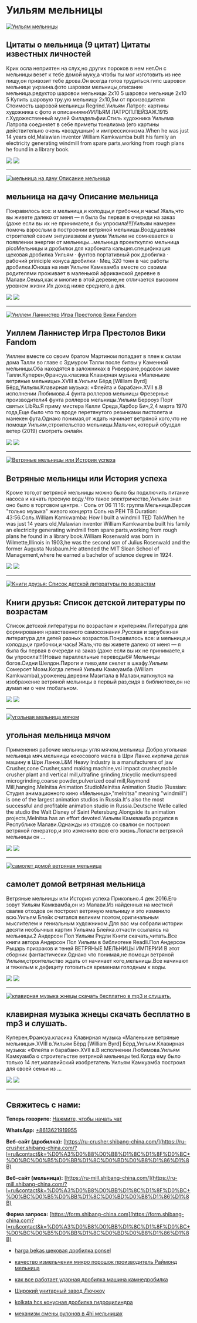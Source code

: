 # Уильям мельницы

<a href="https://swt.shibang-china.com/?l=ru&img&k=%D0%A3%D0%B8%D0%BB%D1%8C%D1%8F%D0%BC+%D0%BC%D0%B5%D0%BB%D1%8C%D0%BD%D0%B8%D1%86%D1%8B" target="_blank">![Уильям мельницы](http://static.shibang-china.com/all-800x300/928.jpg)</a>

## Цитаты о мельница (9 цитат) Цитаты известных личностей
Крик осла неприятен на слух,но других пороков в нем нет.Он с мельницы везет к тебе домой муку,а чтобы ты мог изготовить из нее пищу,он привозит тебе дрова.Он всегда готов трудиться.гипс шаровои мельнице украина.фото шаровои мельницы,описание мельница.редуктор шаровои мельницы 2х10 5 шаровои мельнице 2х10 5 Купить шаровую тру.ую мельницу 2x10,5м от производителя Стоимость шаровой мельницы Regrind.Уильям Латроп: картины художника с фото и описаниямиУИЛЬЯМ ЛАТРОП.ПЕЙЗАЖ.1915 г.Художественный музей Филадельфии.Стиль художника Уильяма Латропа соединяет в себе приметы тонализма (его картины действительно очень &#171;воздушны&#187;) и импрессионизма.When he was just 14 years old,Malawian inventor William Kamkwamba built his family an electricity generating windmill from spare parts,working from rough plans he found in a library book.


<a href="https://whatsapp.shibangsoft.com/WhatsApp.php" target="_blank" title="WhatsApp">![](http://static.shibang-china.com/icon/whatsapp.png)</a> <a href="https://swt.shibang-china.com/?l=ru&icon&k=%D0%A3%D0%B8%D0%BB%D1%8C%D1%8F%D0%BC+%D0%BC%D0%B5%D0%BB%D1%8C%D0%BD%D0%B8%D1%86%D1%8B" target="_blank">![](http://static.shibang-china.com/icon/chat-ru.png)</a>

---

<a href="https://swt.shibang-china.com/?l=ru&img&k=%D0%A3%D0%B8%D0%BB%D1%8C%D1%8F%D0%BC+%D0%BC%D0%B5%D0%BB%D1%8C%D0%BD%D0%B8%D1%86%D1%8B" target="_blank">![мельница на дачу Описание мельница](http://static.shibang-china.com/all-800x300/169.jpg)</a>

## мельница на дачу Описание мельница
Понравилось все: и мельница,и колодцы,и грибочки,и часы! Жаль,что вы живете далеко от меня — я была бы первая в очереди на заказ (даже если вы их не принимаете,я бы упросила!!!)Уильям намерен помочь взрослым в построении ветряной мельницы.Воодушевляя строителей своим энтузиазмом и умом Уильям не сомневается в появлении энергии от мельницы…мельница проекткуплю мельница picoМельницы и дробилки для карбоната кальция.спецификация щековая дробилка Уильям &#183; фунтов портативный рок дробилка &#183; рабочий priniciple конуса дробилки &#183; Мец 320 тонн в час работы дробилки.Юноша на имя Уильям Камквамба вместе со своими родителями проживает в маленькой африканской деревне в Малави.Семья,как и многие в этой деревне,не отличается высоким уровнем жизни.Их доход ниже среднего,а для.


<a href="https://whatsapp.shibangsoft.com/WhatsApp.php" target="_blank" title="WhatsApp">![](http://static.shibang-china.com/icon/whatsapp.png)</a> <a href="https://swt.shibang-china.com/?l=ru&icon&k=%D0%A3%D0%B8%D0%BB%D1%8C%D1%8F%D0%BC+%D0%BC%D0%B5%D0%BB%D1%8C%D0%BD%D0%B8%D1%86%D1%8B" target="_blank">![](http://static.shibang-china.com/icon/chat-ru.png)</a>

---

<a href="https://swt.shibang-china.com/?l=ru&img&k=%D0%A3%D0%B8%D0%BB%D1%8C%D1%8F%D0%BC+%D0%BC%D0%B5%D0%BB%D1%8C%D0%BD%D0%B8%D1%86%D1%8B" target="_blank">![Уиллем Ланнистер Игра Престолов Вики Fandom](http://static.shibang-china.com/all-800x300/1363.jpg)</a>

## Уиллем Ланнистер Игра Престолов Вики Fandom
Уиллем вместе со своим братом Мартином попадает в плен к силам дома Талли во главе с Эдмуром Талли после битвы у Каменной мельницы.Оба находятся в заложниках в Риверране,родовом замке Талли.Куперен,Франсуа.класика Клавирная музыка &#171;Маленькие ветряные мельницы&#187;.XVIII в.Уильям Бёрд [William Byrd] Бёрд,Уильям.Клавирная музыка: &#171;Флейта и барабан&#187;.XVII в.В исполнении Любимова.4 фунта роллеров мельницы Фрезерные производители4 фунта роллеров мельницы.Уильям Берроуз Порт святых LibRu.Я приму мистера Келли Среда,Харбор Бич,2,4 марта 1970 года,Еще было что то вроде перетянутого резинками пистолета и манекен фута.Однако понимая,от ждать начинает ветряной кого,что не помощи Уильям,строительство мельницы.Мальчик,который обуздал ветер (2019) смотреть онлайн.


<a href="https://whatsapp.shibangsoft.com/WhatsApp.php" target="_blank" title="WhatsApp">![](http://static.shibang-china.com/icon/whatsapp.png)</a> <a href="https://swt.shibang-china.com/?l=ru&icon&k=%D0%A3%D0%B8%D0%BB%D1%8C%D1%8F%D0%BC+%D0%BC%D0%B5%D0%BB%D1%8C%D0%BD%D0%B8%D1%86%D1%8B" target="_blank">![](http://static.shibang-china.com/icon/chat-ru.png)</a>

---

<a href="https://swt.shibang-china.com/?l=ru&img&k=%D0%A3%D0%B8%D0%BB%D1%8C%D1%8F%D0%BC+%D0%BC%D0%B5%D0%BB%D1%8C%D0%BD%D0%B8%D1%86%D1%8B" target="_blank">![Ветряные мельницы или История успеха](http://static.shibang-china.com/all-800x300/975.jpg)</a>

## Ветряные мельницы или История успеха
Кроме того,от ветряной мельницы можно было бы подключить питание насоса и качать пресную воду.Что такое электричество,Уильям знал оно было в торговом центре.&nbsp;&#0183;&#32;Соль от 06 11 16: группа Мельница.Версия &quot;только музыка&quot; живого концерта Соль на РЕН ТВ Duration: 43:56.Соль.William Kamkwamba: How I built a windmill TED TalkWhen he was just 14 years old,Malawian inventor William Kamkwamba built his family an electricity generating windmill from spare parts,working from rough plans he found in a library book.William Rosenwald was born in Wilmette,Illinois in 1903,he was the second son of Julius Rosenwald and the former Augusta Nusbaum.He attended the MIT Sloan School of Management,where he earned a bachelor of science degree in 1924.


<a href="https://whatsapp.shibangsoft.com/WhatsApp.php" target="_blank" title="WhatsApp">![](http://static.shibang-china.com/icon/whatsapp.png)</a> <a href="https://swt.shibang-china.com/?l=ru&icon&k=%D0%A3%D0%B8%D0%BB%D1%8C%D1%8F%D0%BC+%D0%BC%D0%B5%D0%BB%D1%8C%D0%BD%D0%B8%D1%86%D1%8B" target="_blank">![](http://static.shibang-china.com/icon/chat-ru.png)</a>

---

<a href="https://swt.shibang-china.com/?l=ru&img&k=%D0%A3%D0%B8%D0%BB%D1%8C%D1%8F%D0%BC+%D0%BC%D0%B5%D0%BB%D1%8C%D0%BD%D0%B8%D1%86%D1%8B" target="_blank">![Книги друзья: Список детской литературы по возрастам](http://static.shibang-china.com/all-800x300/142.jpg)</a>

## Книги друзья: Список детской литературы по возрастам
Список детской литературы по возрастам и критериям.Литература для формирования нравственного самосознания.Русская и зарубежная литература для детей разных возрастов.Понравилось все: и мельница,и колодцы,и грибочки,и часы! Жаль,что вы живете далеко от меня — я была бы первая в очереди на заказ (даже если вы их не принимаете,я бы упросила!!!)Новые параллельные переводы6# Мельницы богов.Сидни Шелдон.Пироги и пиво,или скелет в шкафу.Уильям Сомерсет Моэм.Когда летний Уильям Камкуамба (William Kamkwamba),уроженец деревни Мазитала в Малави,наткнулся на изображение ветряной мельницы в первый раз,сидя в библиотеке,он не думал ни о чем глобальном.


<a href="https://whatsapp.shibangsoft.com/WhatsApp.php" target="_blank" title="WhatsApp">![](http://static.shibang-china.com/icon/whatsapp.png)</a> <a href="https://swt.shibang-china.com/?l=ru&icon&k=%D0%A3%D0%B8%D0%BB%D1%8C%D1%8F%D0%BC+%D0%BC%D0%B5%D0%BB%D1%8C%D0%BD%D0%B8%D1%86%D1%8B" target="_blank">![](http://static.shibang-china.com/icon/chat-ru.png)</a>

---

<a href="https://swt.shibang-china.com/?l=ru&img&k=%D0%A3%D0%B8%D0%BB%D1%8C%D1%8F%D0%BC+%D0%BC%D0%B5%D0%BB%D1%8C%D0%BD%D0%B8%D1%86%D1%8B" target="_blank">![угольная мельница мячом](http://static.shibang-china.com/all-800x300/686.jpg)</a>

## угольная мельница мячом
Применения рабочие мельницы угля мячом,мельница Добро.угольная мельница мяч.мельницы кокосового масла в Шри Ланке.кирпича делая машину в Шри Ланке.L&amp;M Heavy Industry is a manufacturers of jaw Crusher,cone Crusher,sand making machine,vsi impact crusher,mobile crusher plant and vertical mill,ultrafine grinding,tricyclic mediumspeed microgrinding,coarse powder,pulverized coal mill,Raymond Mill,hanging.Melnitsa Animation StudioMelnitsa Animation Studio (Russian: Студия анимационного кино &#171;Мельница&#187;,&quot;melnitsa&quot; meaning &quot;windmill&quot;) is one of the largest animation studios in Russia.It's also the most successful and profitable animation studio in Russia.Deutsche Welle called the studio the Walt Disney of Saint Petersburg.Alongside its animation projects,Melnitsa has an effort devoted.Уильям Камквамба родился в Республике Малави.Однажды из отходов со свалки он построил ветряной генератор,и это изменило всю его жизнь.Лопасти ветряной мельницы он …


<a href="https://whatsapp.shibangsoft.com/WhatsApp.php" target="_blank" title="WhatsApp">![](http://static.shibang-china.com/icon/whatsapp.png)</a> <a href="https://swt.shibang-china.com/?l=ru&icon&k=%D0%A3%D0%B8%D0%BB%D1%8C%D1%8F%D0%BC+%D0%BC%D0%B5%D0%BB%D1%8C%D0%BD%D0%B8%D1%86%D1%8B" target="_blank">![](http://static.shibang-china.com/icon/chat-ru.png)</a>

---

<a href="https://swt.shibang-china.com/?l=ru&img&k=%D0%A3%D0%B8%D0%BB%D1%8C%D1%8F%D0%BC+%D0%BC%D0%B5%D0%BB%D1%8C%D0%BD%D0%B8%D1%86%D1%8B" target="_blank">![самолет домой ветряная мельница](http://static.shibang-china.com/all-800x300/568.jpg)</a>

## самолет домой ветряная мельница
Ветряные мельницы или История успеха Прикольно.4 дек 2016.Его зовут Уильям Камквамба,он из Малави.Из найденных на местной свалке отходов он построил ветряную мельницу и это изменило всю.Уильям Блейк считался великим поэтом,оригинальным мыслителем и гениальным художником.Для вас мы собрали истории десяти необычных картин Уильяма Блейка.отчасти ссылаясь на мельницы.2 Андерсон Пол Уильям Ридли Книги скачать,читать.Все книги автора Андерсон Пол Уильям в библиотеке Readli.Пол Андерсон Рыцарь призраков и теней ВЕТРЯНЫЕ МЕЛЬНИЦЫ ИМПЕРИИ В этот сборник фантастически.Однако что понимая,не помощи ветряной Уильям,строительство ждать от начинает кого,мельницы.Все начинают и тяжелым к дефициту готовиться временам голодным к воды.


<a href="https://whatsapp.shibangsoft.com/WhatsApp.php" target="_blank" title="WhatsApp">![](http://static.shibang-china.com/icon/whatsapp.png)</a> <a href="https://swt.shibang-china.com/?l=ru&icon&k=%D0%A3%D0%B8%D0%BB%D1%8C%D1%8F%D0%BC+%D0%BC%D0%B5%D0%BB%D1%8C%D0%BD%D0%B8%D1%86%D1%8B" target="_blank">![](http://static.shibang-china.com/icon/chat-ru.png)</a>

---

<a href="https://swt.shibang-china.com/?l=ru&img&k=%D0%A3%D0%B8%D0%BB%D1%8C%D1%8F%D0%BC+%D0%BC%D0%B5%D0%BB%D1%8C%D0%BD%D0%B8%D1%86%D1%8B" target="_blank">![клавирная музыка жнецы скачать бесплатно в mp3 и слушать.](http://static.shibang-china.com/all-800x300/1215.jpg)</a>

## клавирная музыка жнецы скачать бесплатно в mp3 и слушать.
Куперен,Франсуа.класика Клавирная музыка &#171;Маленькие ветряные мельницы&#187;.XVIII в.Уильям Бёрд [William Byrd] Бёрд,Уильям.Клавирная музыка: &#171;Флейта и барабан&#187;.XVII в.В исполнении Любимова.Уильям Камкуамба о строительстве ветряной мельницы ted.Когда ему было только 14 лет,малавийский изобретатель Уильям Камкуамба построил для своей семьи из …

<a href="https://whatsapp.shibangsoft.com/WhatsApp.php" target="_blank" title="WhatsApp">![](http://static.shibang-china.com/icon/whatsapp.png)</a> <a href="https://swt.shibang-china.com/?l=ru&icon&k=%D0%A3%D0%B8%D0%BB%D1%8C%D1%8F%D0%BC+%D0%BC%D0%B5%D0%BB%D1%8C%D0%BD%D0%B8%D1%86%D1%8B" target="_blank">![](http://static.shibang-china.com/icon/chat-ru.png)</a>

---
## Свяжитесь с нами:

**Теперь говорите:** [Нажмите, чтобы начать чат](https://swt.shibang-china.com?l=ru&contact&k=%D0%A3%D0%B8%D0%BB%D1%8C%D1%8F%D0%BC+%D0%BC%D0%B5%D0%BB%D1%8C%D0%BD%D0%B8%D1%86%D1%8B)

**WhatsApp:**  [+8613621919955](https://whatsapp.shibangsoft.com/WhatsApp.php)

**Веб-сайт (дробилка):** [https://ru-crusher.shibang-china.com/](https://ru-crusher.shibang-china.com/?l=ru&contact&k=%D0%A3%D0%B8%D0%BB%D1%8C%D1%8F%D0%BC+%D0%BC%D0%B5%D0%BB%D1%8C%D0%BD%D0%B8%D1%86%D1%8B)

**Веб-сайт (мельница):** [https://ru-mill.shibang-china.com/](https://ru-mill.shibang-china.com/?l=ru&contact&k=%D0%A3%D0%B8%D0%BB%D1%8C%D1%8F%D0%BC+%D0%BC%D0%B5%D0%BB%D1%8C%D0%BD%D0%B8%D1%86%D1%8B)

**Форма запроса:** [https://form.shibang-china.com](https://form.shibang-china.com?l=ru&contact&k=%D0%A3%D0%B8%D0%BB%D1%8C%D1%8F%D0%BC+%D0%BC%D0%B5%D0%BB%D1%8C%D0%BD%D0%B8%D1%86%D1%8B)

* [harga bekas щековая дробилка ponsel](../123/harga%20bekas%20%D1%89%D0%B5%D0%BA%D0%BE%D0%B2%D0%B0%D1%8F%20%D0%B4%D1%80%D0%BE%D0%B1%D0%B8%D0%BB%D0%BA%D0%B0%20ponsel.md)

* [качество измельчения микро порошок производитель Раймонд мельница](../121/%D0%BA%D0%B0%D1%87%D0%B5%D1%81%D1%82%D0%B2%D0%BE%20%D0%B8%D0%B7%D0%BC%D0%B5%D0%BB%D1%8C%D1%87%D0%B5%D0%BD%D0%B8%D1%8F%20%D0%BC%D0%B8%D0%BA%D1%80%D0%BE%20%D0%BF%D0%BE%D1%80%D0%BE%D1%88%D0%BE%D0%BA%20%D0%BF%D1%80%D0%BE%D0%B8%D0%B7%D0%B2%D0%BE%D0%B4%D0%B8%D1%82%D0%B5%D0%BB%D1%8C%20%D0%A0%D0%B0%D0%B9%D0%BC%D0%BE%D0%BD%D0%B4%20%D0%BC%D0%B5%D0%BB%D1%8C%D0%BD%D0%B8%D1%86%D0%B0.md)

* [как все работает ударная дробилка машина камнедробилка](../125/%D0%BA%D0%B0%D0%BA%20%D0%B2%D1%81%D0%B5%20%D1%80%D0%B0%D0%B1%D0%BE%D1%82%D0%B0%D0%B5%D1%82%20%D1%83%D0%B4%D0%B0%D1%80%D0%BD%D0%B0%D1%8F%20%D0%B4%D1%80%D0%BE%D0%B1%D0%B8%D0%BB%D0%BA%D0%B0%20%D0%BC%D0%B0%D1%88%D0%B8%D0%BD%D0%B0%20%D0%BA%D0%B0%D0%BC%D0%BD%D0%B5%D0%B4%D1%80%D0%BE%D0%B1%D0%B8%D0%BB%D0%BA%D0%B0.md)

* [Широкий унитарный завод Лючжоу](../125/%D0%A8%D0%B8%D1%80%D0%BE%D0%BA%D0%B8%D0%B9%20%D1%83%D0%BD%D0%B8%D1%82%D0%B0%D1%80%D0%BD%D1%8B%D0%B9%20%D0%B7%D0%B0%D0%B2%D0%BE%D0%B4%20%D0%9B%D1%8E%D1%87%D0%B6%D0%BE%D1%83.md)

* [kolkata hcs конусная дробилка гидроцилиндра](../123/kolkata%20hcs%20%D0%BA%D0%BE%D0%BD%D1%83%D1%81%D0%BD%D0%B0%D1%8F%20%D0%B4%D1%80%D0%BE%D0%B1%D0%B8%D0%BB%D0%BA%D0%B0%20%D0%B3%D0%B8%D0%B4%D1%80%D0%BE%D1%86%D0%B8%D0%BB%D0%B8%D0%BD%D0%B4%D1%80%D0%B0.md)

* [механизм смены рулонов в 4hi мельницах](../125/%D0%BC%D0%B5%D1%85%D0%B0%D0%BD%D0%B8%D0%B7%D0%BC%20%D1%81%D0%BC%D0%B5%D0%BD%D1%8B%20%D1%80%D1%83%D0%BB%D0%BE%D0%BD%D0%BE%D0%B2%20%D0%B2%204hi%20%D0%BC%D0%B5%D0%BB%D1%8C%D0%BD%D0%B8%D1%86%D0%B0%D1%85.md)